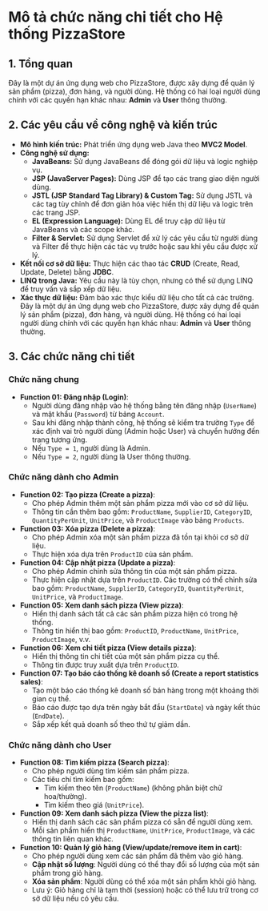 
# Mô tả chức năng chi tiết cho Hệ thống PizzaStore


## 1. Tổng quan
Đây là một dự án ứng dụng web cho PizzaStore, được xây dựng để quản lý sản phẩm (pizza), đơn hàng, và người dùng. Hệ thống có hai loại người dùng chính với các quyền hạn khác nhau: **Admin** và **User** thông thường.

## 2. Các yêu cầu về công nghệ và kiến trúc
* **Mô hình kiến trúc:** Phát triển ứng dụng web Java theo **MVC2 Model**.
* **Công nghệ sử dụng:**
    * **JavaBeans:** Sử dụng JavaBeans để đóng gói dữ liệu và logic nghiệp vụ.
    * **JSP (JavaServer Pages):** Dùng JSP để tạo các trang giao diện người dùng.
    * **JSTL (JSP Standard Tag Library) & Custom Tag:** Sử dụng JSTL và các tag tùy chỉnh để đơn giản hóa việc hiển thị dữ liệu và logic trên các trang JSP.
    * **EL (Expression Language):** Dùng EL để truy cập dữ liệu từ JavaBeans và các scope khác.
    * **Filter & Servlet:** Sử dụng Servlet để xử lý các yêu cầu từ người dùng và Filter để thực hiện các tác vụ trước hoặc sau khi yêu cầu được xử lý.
* **Kết nối cơ sở dữ liệu:** Thực hiện các thao tác **CRUD** (Create, Read, Update, Delete) bằng **JDBC**.
* **LINQ trong Java:** Yêu cầu này là tùy chọn, nhưng có thể sử dụng LINQ để truy vấn và sắp xếp dữ liệu.
* **Xác thực dữ liệu:** Đảm bảo xác thực kiểu dữ liệu cho tất cả các trường.
Đây là một dự án ứng dụng web cho PizzaStore, được xây dựng để quản lý sản phẩm (pizza), đơn hàng, và người dùng. Hệ thống có hai loại người dùng chính với các quyền hạn khác nhau: **Admin** và **User** thông thường.

## 3. Các chức năng chi tiết

### Chức năng chung
* **Function 01: Đăng nhập (Login)**:
    * Người dùng đăng nhập vào hệ thống bằng tên đăng nhập (`UserName`) và mật khẩu (`Password`) từ bảng `Account`.
    * Sau khi đăng nhập thành công, hệ thống sẽ kiểm tra trường `Type` để xác định vai trò người dùng (Admin hoặc User) và chuyển hướng đến trang tương ứng.
    * Nếu `Type = 1`, người dùng là Admin.
    * Nếu `Type = 2`, người dùng là User thông thường.

### Chức năng dành cho Admin
* **Function 02: Tạo pizza (Create a pizza)**:
    * Cho phép Admin thêm một sản phẩm pizza mới vào cơ sở dữ liệu.
    * Thông tin cần thêm bao gồm: `ProductName`, `SupplierID`, `CategoryID`, `QuantityPerUnit`, `UnitPrice`, và `ProductImage` vào bảng `Products`.
* **Function 03: Xóa pizza (Delete a pizza)**:
    * Cho phép Admin xóa một sản phẩm pizza đã tồn tại khỏi cơ sở dữ liệu.
    * Thực hiện xóa dựa trên `ProductID` của sản phẩm.
* **Function 04: Cập nhật pizza (Update a pizza)**:
    * Cho phép Admin chỉnh sửa thông tin của một sản phẩm pizza.
    * Thực hiện cập nhật dựa trên `ProductID`. Các trường có thể chỉnh sửa bao gồm: `ProductName`, `SupplierID`, `CategoryID`, `QuantityPerUnit`, `UnitPrice`, và `ProductImage`.
* **Function 05: Xem danh sách pizza (View pizza)**:
    * Hiển thị danh sách tất cả các sản phẩm pizza hiện có trong hệ thống.
    * Thông tin hiển thị bao gồm: `ProductID`, `ProductName`, `UnitPrice`, `ProductImage`, v.v.
* **Function 06: Xem chi tiết pizza (View details pizza)**:
    * Hiển thị thông tin chi tiết của một sản phẩm pizza cụ thể.
    * Thông tin được truy xuất dựa trên `ProductID`.
* **Function 07: Tạo báo cáo thống kê doanh số (Create a report statistics sales)**:
    * Tạo một báo cáo thống kê doanh số bán hàng trong một khoảng thời gian cụ thể.
    * Báo cáo được tạo dựa trên ngày bắt đầu (`StartDate`) và ngày kết thúc (`EndDate`).
    * Sắp xếp kết quả doanh số theo thứ tự giảm dần.

### Chức năng dành cho User
* **Function 08: Tìm kiếm pizza (Search pizza)**:
    * Cho phép người dùng tìm kiếm sản phẩm pizza.
    * Các tiêu chí tìm kiếm bao gồm:
        * Tìm kiếm theo tên (`ProductName`) (không phân biệt chữ hoa/thường).
        * Tìm kiếm theo giá (`UnitPrice`).
* **Function 09: Xem danh sách pizza (View the pizza list)**:
    * Hiển thị danh sách các sản phẩm pizza có sẵn để người dùng xem.
    * Mỗi sản phẩm hiển thị `ProductName`, `UnitPrice`, `ProductImage`, và các thông tin liên quan khác.
* **Function 10: Quản lý giỏ hàng (View/update/remove item in cart)**:
    * Cho phép người dùng xem các sản phẩm đã thêm vào giỏ hàng.
    * **Cập nhật số lượng**: Người dùng có thể thay đổi số lượng của một sản phẩm trong giỏ hàng.
    * **Xóa sản phẩm**: Người dùng có thể xóa một sản phẩm khỏi giỏ hàng.
    * Lưu ý: Giỏ hàng chỉ là tạm thời (session) hoặc có thể lưu trữ trong cơ sở dữ liệu nếu có yêu cầu.